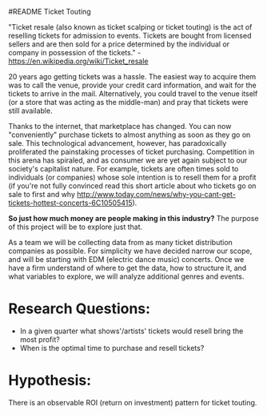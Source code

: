 #README Ticket Touting

"Ticket resale (also known as ticket scalping or ticket touting) is the act of reselling tickets for admission to events. Tickets are bought from licensed sellers and are then sold for a price determined by the individual or company in possession of the tickets." -https://en.wikipedia.org/wiki/Ticket_resale

20 years ago getting tickets was a hassle. The easiest way to acquire them was to call the venue, provide your credit card information, and wait for the tickets to arrive in the mail. Alternatively, you could travel to the venue itself (or a store that was acting as the middle-man) and pray that tickets were still available. 

Thanks to the internet, that marketplace has changed. You can now 
"conveniently" purchase tickets to almost anything as soon as they go on sale. This technological advancement, however, has paradoxically proliferated the painstaking processes of ticket purchasing. Competition in this arena has spiraled, and as consumer we are yet again subject to our society's capitalist nature. For example, tickets are often times sold to individuals (or companies) whose sole intention is to resell them for a profit (if you're not fully convinced read this short article about who tickets go on sale to first and why http://www.today.com/news/why-you-cant-get-tickets-hottest-concerts-6C10505415).

**So just how much money are people making in this industry?** The purpose of this project will be to explore just that. 

As a team we will be collecting data from as many ticket distribution companies as possible. For simplicity we have decided narrow our scope, and will be starting with EDM (electric dance music) concerts. Once we have a firm understand of where to get the data, how to structure it, and what variables to explore, we will analyze additional genres and events. 

# Research Questions:
- In a given quarter what shows'/artists' tickets would resell bring the most profit?
- When is the optimal time to purchase and resell tickets? 

# Hypothesis:
There is an observable ROI (return on investment) pattern for ticket touting.
 
